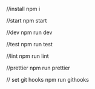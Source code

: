 //install
npm i

//start
npm start

//dev
npm run dev

//test
npm run test

//lint
npm run lint

//prettier
npm run prettier

// set git hooks
npm run githooks
